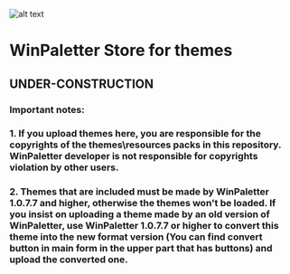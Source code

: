 ![alt text](https://github.com/Abdelrhman-AK/WinPaletter-Store/blob/main/128.png?raw=true) 
# WinPaletter Store for themes
UNDER-CONSTRUCTION
---
### Important notes:
### 1. If you upload themes here, you are responsible for the copyrights of the themes\resources packs in this repository. WinPaletter developer is not responsible for copyrights violation by other users.
### 2. Themes that are included must be made by WinPaletter 1.0.7.7 and higher, otherwise the themes won't be loaded. If you insist on uploading a theme made by an old version of WinPaletter, use WinPaletter 1.0.7.7 or higher to convert this theme into the new format version (You can find convert button in main form in the upper part that has buttons) and upload the converted one.
